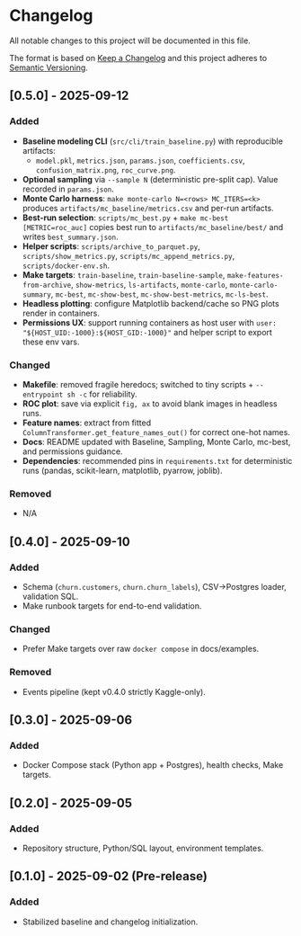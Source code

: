 # Changelog
All notable changes to this project will be documented in this file.

The format is based on [Keep a Changelog](https://keepachangelog.com/en/1.0.0/)
and this project adheres to [Semantic Versioning](https://semver.org/spec/v2.0.0.html).

## [0.5.0] - 2025-09-12
### Added
- **Baseline modeling CLI** (`src/cli/train_baseline.py`) with reproducible artifacts:
  - `model.pkl`, `metrics.json`, `params.json`, `coefficients.csv`, `confusion_matrix.png`, `roc_curve.png`.
- **Optional sampling** via `--sample N` (deterministic pre-split cap). Value recorded in `params.json`.
- **Monte Carlo harness**: `make monte-carlo N=<rows> MC_ITERS=<k>` produces `artifacts/mc_baseline/metrics.csv` and per-run artifacts.
- **Best-run selection**: `scripts/mc_best.py` + `make mc-best [METRIC=roc_auc]` copies best run to `artifacts/mc_baseline/best/` and writes `best_summary.json`.
- **Helper scripts**: `scripts/archive_to_parquet.py`, `scripts/show_metrics.py`, `scripts/mc_append_metrics.py`, `scripts/docker-env.sh`.
- **Make targets**: `train-baseline`, `train-baseline-sample`, `make-features-from-archive`, `show-metrics`, `ls-artifacts`, `monte-carlo`, `monte-carlo-summary`, `mc-best`, `mc-show-best`, `mc-show-best-metrics`, `mc-ls-best`.
- **Headless plotting**: configure Matplotlib backend/cache so PNG plots render in containers.
- **Permissions UX**: support running containers as host user with `user: "${HOST_UID:-1000}:${HOST_GID:-1000}"` and helper script to export these env vars.

### Changed
- **Makefile**: removed fragile heredocs; switched to tiny scripts + `--entrypoint sh -c` for reliability.
- **ROC plot**: save via explicit `fig, ax` to avoid blank images in headless runs.
- **Feature names**: extract from fitted `ColumnTransformer.get_feature_names_out()` for correct one-hot names.
- **Docs**: README updated with Baseline, Sampling, Monte Carlo, mc-best, and permissions guidance.
- **Dependencies**: recommended pins in `requirements.txt` for deterministic runs (pandas, scikit-learn, matplotlib, pyarrow, joblib).

### Removed
- N/A

## [0.4.0] - 2025-09-10
### Added
- Schema (`churn.customers`, `churn.churn_labels`), CSV→Postgres loader, validation SQL.
- Make runbook targets for end-to-end validation.
### Changed
- Prefer Make targets over raw `docker compose` in docs/examples.
### Removed
- Events pipeline (kept v0.4.0 strictly Kaggle-only).

## [0.3.0] - 2025-09-06
### Added
- Docker Compose stack (Python app + Postgres), health checks, Make targets.

## [0.2.0] - 2025-09-05
### Added
- Repository structure, Python/SQL layout, environment templates.

## [0.1.0] - 2025-09-02 (Pre-release)
### Added
- Stabilized baseline and changelog initialization.
